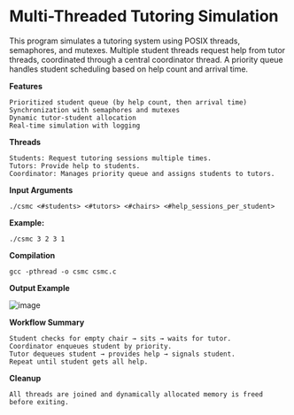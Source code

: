 # **Multi-Threaded Tutoring Simulation**

This program simulates a tutoring system using POSIX threads, semaphores, and mutexes. Multiple student threads request help from tutor threads, coordinated through a central coordinator thread. A priority queue handles student scheduling based on help count and arrival time.

**Features**

    Prioritized student queue (by help count, then arrival time)
    Synchronization with semaphores and mutexes
    Dynamic tutor-student allocation
    Real-time simulation with logging

**Threads**

    Students: Request tutoring sessions multiple times.
    Tutors: Provide help to students.
    Coordinator: Manages priority queue and assigns students to tutors.

 **Input Arguments**
 
    ./csmc <#students> <#tutors> <#chairs> <#help_sessions_per_student>

**Example:**

    ./csmc 3 2 3 1

**Compilation**

    gcc -pthread -o csmc csmc.c

**Output Example**

![image](https://github.com/user-attachments/assets/03ff5181-805c-4c75-b554-10bc44747452)

**Workflow Summary**

    Student checks for empty chair → sits → waits for tutor.
    Coordinator enqueues student by priority.
    Tutor dequeues student → provides help → signals student.
    Repeat until student gets all help.

**Cleanup**

    All threads are joined and dynamically allocated memory is freed before exiting.





